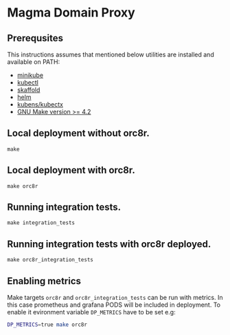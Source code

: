 # Magma Domain Proxy

## Prerequsites
This instructions assumes that mentioned below utilities are installed and available on PATH:
  - [minikube](https://minikube.sigs.k8s.io/docs/start/)
  - [kubectl](https://kubernetes.io/docs/tasks/tools/install-kubectl-linux/)
  - [skaffold](https://skaffold.dev/docs/install/)
  - [helm](https://helm.sh/docs/intro/install/)
  - [kubens/kubectx](https://github.com/ahmetb/kubectx#installation)
  - [GNU Make version >= 4.2](https://www.gnu.org/software/make/)

## Local deployment without orc8r.

```
make
```

## Local deployment with orc8r.

```
make orc8r
```

## Running integration tests.

```
make integration_tests
```

## Running integration tests with orc8r deployed.

```
make orc8r_integration_tests
```

## Enabling metrics

Make targets `orc8r` and `orc8r_integration_tests` can be run with metrics.
In this case prometheus and grafana PODS will be included in deployment.
To enable it evironment variable `DP_METRICS` have to be set e.g:

```bash
DP_METRICS=true make orc8r
```
